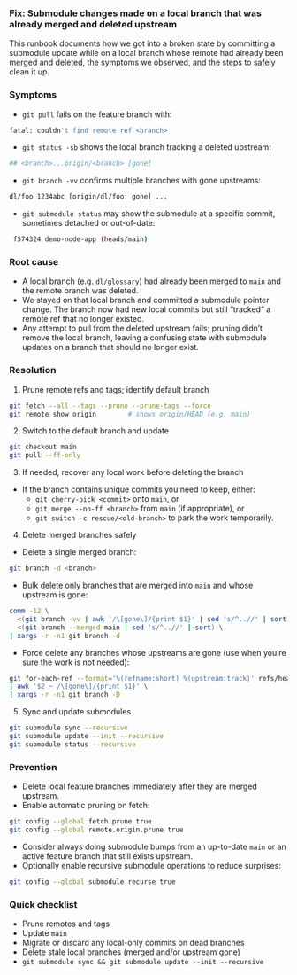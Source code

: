 ### Fix: Submodule changes made on a local branch that was already merged and deleted upstream

This runbook documents how we got into a broken state by committing a submodule update while on a local branch whose remote had already been merged and deleted, the symptoms we observed, and the steps to safely clean it up.

### Symptoms

- `git pull` fails on the feature branch with:

```bash
fatal: couldn't find remote ref <branch>
```

- `git status -sb` shows the local branch tracking a deleted upstream:

```bash
## <branch>...origin/<branch> [gone]
```

- `git branch -vv` confirms multiple branches with gone upstreams:

```bash
dl/foo 1234abc [origin/dl/foo: gone] ...
```

- `git submodule status` may show the submodule at a specific commit, sometimes detached or out-of-date:

```bash
 f574324 demo-node-app (heads/main)
```

### Root cause

- A local branch (e.g. `dl/glossary`) had already been merged to `main` and the remote branch was deleted.
- We stayed on that local branch and committed a submodule pointer change. The branch now had new local commits but still “tracked” a remote ref that no longer existed.
- Any attempt to pull from the deleted upstream fails; pruning didn’t remove the local branch, leaving a confusing state with submodule updates on a branch that should no longer exist.

### Resolution

1) Prune remote refs and tags; identify default branch

```bash
git fetch --all --tags --prune --prune-tags --force
git remote show origin        # shows origin/HEAD (e.g. main)
```

2) Switch to the default branch and update

```bash
git checkout main
git pull --ff-only
```

3) If needed, recover any local work before deleting the branch

- If the branch contains unique commits you need to keep, either:
  - `git cherry-pick <commit>` onto `main`, or
  - `git merge --no-ff <branch>` from `main` (if appropriate), or
  - `git switch -c rescue/<old-branch>` to park the work temporarily.

4) Delete merged branches safely

- Delete a single merged branch:

```bash
git branch -d <branch>
```

- Bulk delete only branches that are merged into `main` and whose upstream is gone:

```bash
comm -12 \
  <(git branch -vv | awk '/\[gone\]/{print $1}' | sed 's/^..//' | sort) \
  <(git branch --merged main | sed 's/^..//' | sort) \
| xargs -r -n1 git branch -d
```

- Force delete any branches whose upstreams are gone (use when you’re sure the work is not needed):

```bash
git for-each-ref --format='%(refname:short) %(upstream:track)' refs/heads \
| awk '$2 ~ /\[gone\]/{print $1}' \
| xargs -r -n1 git branch -D
```

5) Sync and update submodules

```bash
git submodule sync --recursive
git submodule update --init --recursive
git submodule status --recursive
```

### Prevention

- Delete local feature branches immediately after they are merged upstream.
- Enable automatic pruning on fetch:

```bash
git config --global fetch.prune true
git config --global remote.origin.prune true
```

- Consider always doing submodule bumps from an up-to-date `main` or an active feature branch that still exists upstream.
- Optionally enable recursive submodule operations to reduce surprises:

```bash
git config --global submodule.recurse true
```

### Quick checklist

- Prune remotes and tags
- Update `main`
- Migrate or discard any local-only commits on dead branches
- Delete stale local branches (merged and/or upstream gone)
- `git submodule sync && git submodule update --init --recursive`


